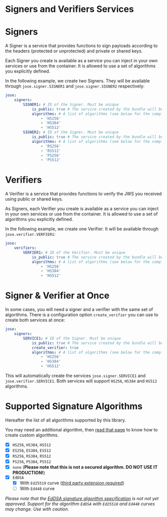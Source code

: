 Signers and Verifiers Services
==============================

# Signers

A Signer is a service that provides functions to sign payloads according to the headers (protected or unprotected) and private or shared keys.

Each Signer you create is available as a service you can inject in your own services or use from the container.
It is allowed to use a set of algorithms you explicitly defined.

In the following example, we create two Signers.
They will be available through `jose.signer.SIGNER1` and `jose.signer.SIGNER2` respectively:

```yml
jose:
    signers:
        SIGNER1: # ID of the Signer. Must be unique
            is_public: true # The service created by the bundle will be public (default)
            algorithms: # A list of algorithms (see below for the complete list)
                - 'HS256'
                - 'HS384'
                - 'HS512'
        SIGNER2: # ID of the Signer. Must be unique
            is_public: true # The service created by the bundle will be public (default)
            algorithms: # A list of algorithms (see below for the complete list)
                - 'RS256'
                - 'RS512'
                - 'PS256'
                - 'PS512'
```

# Verifiers

A Verifier is a service that provides functions to verify the JWS you received using public or shared keys.

As Signers, each Verifier you create is available as a service you can inject in your own services or use from the container. It is allowed to use a set of algorithms you explicitly defined.

In the following example, we create one Verifier. It will be available through `jose.verifier.VERFIER1`:

```yml
jose:
    verifiers:
        VERFIER1: # ID of the Verifier. Must be unique
            is_public: true # The service created by the bundle will be public (default)
            algorithms: # A list of algorithms (see below for the complete list)
                - 'HS256'
                - 'HS384'
                - 'HS512'
```

# Signer & Verifier at Once

In some cases, you will need a signer and a verifier with the same set of algorithms.
There is a configuration option `create_verifier` you can use to create both services at once:

```yml
jose:
    signers:
        SERVICE1: # ID of the Signer. Must be unique
            is_public: true # The service created by the bundle will be public (default)
            create_verifier: true
            algorithms: # A list of algorithms (see below for the complete list)
                - 'HS256'
                - 'HS384'
                - 'HS512'
```

This will automatically create the services `jose.signer.SERVICE1` and `jose.verifier.SERVICE1`.
Both services will support `HS256`, `HS384` and `HS512` algorithms.

# Supported Signature Algorithms

Hereafter the list of all algorithms supported by this library.

You may need an additional algorithm, then [read that page](../next/custom_algorithm.md) to know how to create custom algorithms.

* [x] `HS256`, `HS384`, `HS512`
* [x] `ES256`, `ES384`, `ES512`
* [x] `RS256`, `RS384`, `RS512`
* [x] `PS256`, `PS384`, `PS512`
* [x] `none` (**Please note that this is not a secured algorithm. DO NOT USE IT PRODUCTION!**)
* [x] `EdDSA`
    * [x] With `Ed25519` curve ([third party extension required](https://github.com/encedo/php-ed25519-ext))
    * [ ] With `Ed448` curve

*Please note that the [EdDSA signature algorithm specification](https://tools.ietf.org/html/draft-ietf-jose-cfrg-curves)
is not not yet approved. Support for the algorithm `EdDSA` with `Ed25518` and `Ed448` curves may change. Use with caution.*
